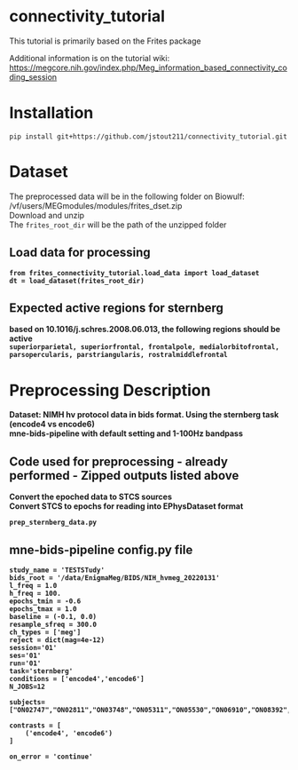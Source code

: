 # connectivity_tutorial
This tutorial is primarily based on the Frites package

Additional information is on the tutorial wiki: <br>
  https://megcore.nih.gov/index.php/Meg_information_based_connectivity_coding_session
  
# Installation
```
pip install git+https://github.com/jstout211/connectivity_tutorial.git
```
  


# Dataset
The preprocessed data will be in the following folder on Biowulf: /vf/users/MEGmodules/modules/frites_dset.zip <br>
Download and unzip <br>
The `frites_root_dir` will be the path of the unzipped folder <b>

## Load data for processing
```
from frites_connectivity_tutorial.load_data import load_dataset
dt = load_dataset(frites_root_dir)  
```
## Expected active regions for sternberg
  based on 10.1016/j.schres.2008.06.013, the following regions should be active<br>
  `superiorparietal, superiorfrontal, frontalpole, medialorbitofrontal, parsopercularis, parstriangularis, rostralmiddlefrontal`
  
  
# Preprocessing Description
Dataset: NIMH hv protocol data in bids format.  Using the sternberg task (encode4 vs encode6) <br>
mne-bids-pipeline with default setting and 1-100Hz bandpass

## Code used for preprocessing - already performed - Zipped outputs listed above
Convert the epoched data to STCS sources <br> 
Convert STCS to epochs for reading into EPhysDataset format <br>
```
prep_sternberg_data.py  
```  

## mne-bids-pipeline config.py file
```
study_name = 'TESTSTudy'
bids_root = '/data/EnigmaMeg/BIDS/NIH_hvmeg_20220131'
l_freq = 1.0
h_freq = 100.
epochs_tmin = -0.6
epochs_tmax = 1.0
baseline = (-0.1, 0.0)
resample_sfreq = 300.0
ch_types = ['meg']
reject = dict(mag=4e-12)
session='01'
ses='01'
run='01'
task='sternberg'
conditions = ['encode4','encode6'] 
N_JOBS=12

subjects=["ON02747","ON02811","ON03748","ON05311","ON05530","ON06910","ON08392","ON08643","ON08792","ON10965","ON11394","ON12688","ON13545","ON13986","ON21976","ON22671","ON23483","ON25658","ON25939","ON26309","ON28693","ON33827","ON39099","ON40397","ON41090","ON42107","ON43016","ON43585","ON47254","ON48555","ON48925","ON49080","ON50015","ON52083","ON52662","ON54268","ON56044","ON56250","ON61373","ON62003","ON63734","ON66199","ON70467","ON72082","ON72409","ON73969","ON80038","ON81734","ON82386","ON84651","ON84896","ON85305","ON85616","ON86202","ON88614","ON89045","ON89474","ON89475","ON91906","ON93426","ON94856","ON95003","ON95422","ON95742","ON97504","ON99620"]

contrasts = [
    ('encode4', 'encode6')
]

on_error = 'continue' 
```
